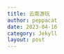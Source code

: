 ```yaml
---
title: 云南游玩
author: peppacat
date: 2023-04-16
category: Jekyll
layout: post
---
```


<head>
    <style>
        .box {
            display: flex;
            flex-wrap: wrap;
        }

        .imageBox {
            position: relative;
            overflow: hidden;
            margin-bottom: 2%;
            width: 1000px;
        }

        /* 2/3 */
        .imageBox img:nth-child(1):nth-last-child(2),
        .imageBox img:nth-child(2):nth-last-child(1),
        .imageBox img:nth-child(1):nth-last-child(3),
        .imageBox img:nth-child(2):nth-last-child(2),
        .imageBox img:nth-child(3):nth-last-child(1) {
            width: 32%;
        }

        /* 4 */
        .imageBox img:nth-child(1):nth-last-child(4),
        .imageBox img:nth-child(2):nth-last-child(3),
        .imageBox img:nth-child(3):nth-last-child(2),
        .imageBox img:nth-child(4):nth-last-child(1) {
            width: 49%;
        }

        /*  5张以上图片  */
        .imageBox img:nth-child(1):nth-last-child(n + 5),
        .imageBox img:nth-child(1):nth-last-child(n + 5)~img {
            width: 32%;
        }
    </style>
</head>

# 地图

<div>
<iframe src="https://www.google.com/maps/embed?pb=!1m14!1m12!1m3!1d2892599.5344337854!2d101.0767061512153!3d26.870765472823987!2m3!1f0!2f0!3f0!3m2!1i1024!2i768!4f13.1!5e0!3m2!1szh-CN!2sjp!4v1680786119322!5m2!1szh-CN!2sjp" width="600" height="450" style="border:0;" allowfullscreen="" loading="lazy" referrerpolicy="no-referrer-when-downgrade"></iframe>
</div>

# 时间
* 七天:4.29-5.5

# 行李

<div class="table-wrapper" markdown="block">

  |名称|说明|出门确认|其他|
  |:-:|:-:|:-:|:-:|
  |手机||||
  |电脑|轻巧办公|||
  |钱包|身份证,银行卡,现金|||
  |钥匙||||
  |现金|1000备用|||
  |充电宝|2W毫安|||
  |手表|查看健康状态|||
  |充电线|apple和手表|||
  |背包|迪卡侬户外旅行款|||
  |遮阳帽||||
  |防晒衣||||
  |墨镜||||
  |防晒霜||||
  |羽绒服|防风保暖||雪山上冷|
  |换洗衣服|一套|||
  |雨伞|轻便旅行款|||
  |水杯|轻便防漏运动款|||
  |自拍杆||||
  |预防高反|红景天|||
  |氧气瓶|景区买|||
  |零食||||

  </div>
# 路线

plan-a(去泸沽湖)
* (丽江到泸沽湖单程7-8小时,进泸沽湖一天,玩一天,出泸沽湖一天,至少3天时间逛逛泸沽湖)
杭州->昆明->丽江(1天)->泸沽湖(2天)->香格里拉(1天)->丽江->昆明(1天)
plan-b(不去泸沽湖)
* 杭州->昆明->丽江->香格里拉->大理->昆明->杭州

# 行程
  plan-a(去泸沽湖)
<div class="table-wrapper" markdown="block">
  |日期|上午|下午|晚上|吃饭|住宿|费用|说明|
  |:-:|:-:|:-:|:-:|:-:|:-:|:-:|:-:|
  |4.28-4.30|火车上|火车上|火车上|零食|火车上|450|杭州到昆明|
  |||||||||
  </div>

 plan-b(不去泸沽湖)
<div class="table-wrapper" markdown="block">
  |日期|上午|下午|晚上|吃饭|住宿|费用|路线|
  |:-:|:-:|:-:|:-:|:-:|:-:|:-:|:-:|
  |4.28-4.30|火车上|火车上|火车上|零食|火车上|450|杭州到昆明|
  |4.30|坐火车从昆明到丽江|丽江市区|丽江古城|美食探店|丽江|火车票210,住宿200,吃饭100|昆明到丽江|
  |5.1|爬玉龙雪山|爬玉龙雪山|逛夜市|美食探店|丽江|住宿200,吃饭100,门票600|玉龙雪山|
  |5.2|普达措国家公园|普达措国家公园|回丽江||丽江|住宿200,吃饭100|香格里拉|
  |5.3|苍山和洱海|苍山和洱海||坐火车到昆明||昆明|火车票150,住宿200,吃饭100|大理到昆明|
  |5.4|昆明鲜花市场|昆明市区|昆明夜市|美食探店|昆明|住宿200,吃饭100|昆明|
  |5.5|美食探店|飞机回杭州||||机票1133|昆明到杭州|
  </div>

# 小记
## 大理
  <div class="box">
      <div class="imageBox">
          <!-- <img src="\assets\nanjing\ztf\20230311134044.jpg" /> -->
      </div>
  </div>